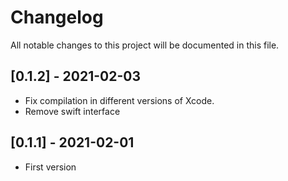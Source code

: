 # Changelog
All notable changes to this project will be documented in this file.

## [0.1.2] - 2021-02-03
- Fix compilation in different versions of Xcode.
- Remove swift interface

## [0.1.1] - 2021-02-01
- First version
